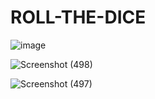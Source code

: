 # ROLL-THE-DICE
![image](https://github.com/Yash2121m/ROLL-THE-DICE/assets/146704810/67bcba61-13e3-406a-addf-c7f2a854fa1e)

![Screenshot (498)](https://github.com/Yash2121m/ROLL-THE-DICE/assets/146704810/a7b3c068-f17c-4e97-bcf0-c375b93d30f4)

![Screenshot (497)](https://github.com/Yash2121m/ROLL-THE-DICE/assets/146704810/3b02f641-fdcf-4383-90ef-ea18d24bbc75)
